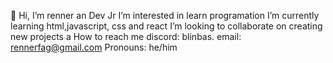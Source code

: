 👋 Hi, I’m renner an Dev Jr
I’m interested in learn programation
I’m currently learning html,javascript, css and react
I’m looking to collaborate on creating new projects a
How to reach me discord: blinbas. email: rennerfag@gmail.com
 Pronouns: he/him

<!---
rennao/rennao is a ✨ special ✨ repository because its `README.md` (this file) appears on your GitHub profile.
You can click the Preview link to take a look at your changes.
--->
